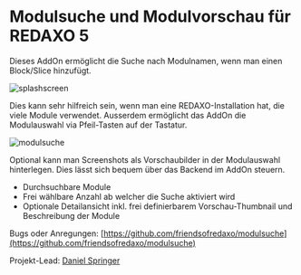 # Modulsuche und Modulvorschau für REDAXO 5
Dieses AddOn ermöglicht die Suche nach Modulnamen, wenn man einen Block/Slice hinzufügt.

![splashscreen](https://user-images.githubusercontent.com/16903055/170566732-9e0f6b68-5af2-4421-8be0-fa159dc684f6.png)

Dies kann sehr hilfreich sein, wenn man eine REDAXO-Installation hat, die viele Module verwendet. Ausserdem ermöglicht das AddOn die Modulauswahl via Pfeil-Tasten auf der Tastatur.

![modulsuche](https://user-images.githubusercontent.com/16903055/170565780-9feec9a1-0b62-481c-83e5-bde5fd683795.gif)

Optional kann man Screenshots als Vorschaubilder in der Modulauswahl hinterlegen. Dies lässt sich bequem über das Backend im AddOn steuern.

- Durchsuchbare Module
- Frei wählbare Anzahl ab welcher die Suche aktiviert wird
- Optionale Detailansicht inkl. frei definierbarem Vorschau-Thumbnail und Beschreibung der Module

Bugs oder Anregungen: [https://github.com/friendsofredaxo/modulsuche](https://github.com/friendsofredaxo/modulsuche)

Projekt-Lead: [Daniel Springer](https://github.com/friendsofredaxo/modulsuche)
